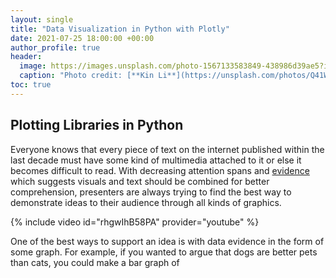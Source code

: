 ```yaml
---
layout: single
title: "Data Visualization in Python with Plotly"
date: 2021-07-25 18:00:00 +00:00
author_profile: true
header: 
  image: https://images.unsplash.com/photo-1567133583849-438986d39ae5?ixid=MnwxMjA3fDB8MHxwaG90by1wYWdlfHx8fGVufDB8fHx8&ixlib=rb-1.2.1&auto=format&fit=crop&w=674&q=80
  caption: "Photo credit: [**Kin Li**](https://unsplash.com/photos/Q41WfBriX-U)"
toc: true
---
```


## Plotting Libraries in Python
Everyone knows that every piece of text on the internet published within the last decade must have some kind of multimedia attached to it or else it becomes difficult to read. With decreasing attention spans and [evidence](https://www.youtube.com/watch?v=rhgwIhB58PA) which suggests visuals and text should be combined for better comprehension, presenters are always trying to find the best way to demonstrate ideas to their audience through all kinds of graphics.

{% include video id="rhgwIhB58PA" provider="youtube" %}

One of the best ways to support an idea is with data evidence in the form of some graph. For example, if you wanted to argue that dogs are better pets than cats, you could make a bar graph of